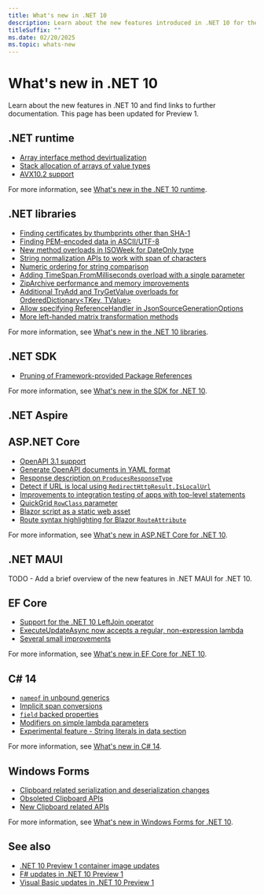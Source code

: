 ```yaml
---
title: What's new in .NET 10
description: Learn about the new features introduced in .NET 10 for the runtime, libraries, and SDK. Also find links to what's new in other areas, such as ASP.NET Core.
titleSuffix: ""
ms.date: 02/20/2025
ms.topic: whats-new
---
```


# What's new in .NET 10

Learn about the new features in .NET 10 and find links to further documentation. This page has been updated for Preview 1.

## .NET runtime

- [Array interface method devirtualization](runtime.md#array-interface-method-devirtualization)
- [Stack allocation of arrays of value types](runtime.md#stack-allocation-of-arrays-of-value-types)
- [AVX10.2 support](runtime.md#avx102-support)

For more information, see [What's new in the .NET 10 runtime](runtime.md).

## .NET libraries

- [Finding certificates by thumbprints other than SHA-1](libraries.md#finding-certificates-by-thumbprints-other-than-sha-1)
- [Finding PEM-encoded data in ASCII/UTF-8](libraries.md#finding-pem-encoded-data-in-asciiutf-8)
- [New method overloads in ISOWeek for DateOnly type](libraries.md#new-method-overloads-in-isoweek-for-dateonly-type)
- [String normalization APIs to work with span of characters](libraries.md#string-normalization-apis-to-work-with-span-of-characters)
- [Numeric ordering for string comparison](libraries.md#numeric-ordering-for-string-comparison)
- [Adding TimeSpan.FromMilliseconds overload with a single parameter](libraries.md#adding-timespanfrommilliseconds-overload-with-a-single-parameter)
- [ZipArchive performance and memory improvements](libraries.md#ziparchive-performance-and-memory-improvements)
- [Additional TryAdd and TryGetValue overloads for OrderedDictionary<TKey, TValue>](libraries.md#additional-tryadd-and-trygetvalue-overloads-for-ordereddictionarytkey-tvalue)
- [Allow specifying ReferenceHandler in JsonSourceGenerationOptions](libraries.md#allow-specifying-referencehandler-in-jsonsourcegenerationoptions)
- [More left-handed matrix transformation methods](libraries.md#more-left-handed-matrix-transformation-methods)

For more information, see [What's new in the .NET 10 libraries](libraries.md).

## .NET SDK

- [Pruning of Framework-provided Package References](sdk.md#pruning-of-framework-provided-package-references)

For more information, see [What's new in the SDK for .NET 10](sdk.md).

## .NET Aspire

<!--TODO - Add a brief overview of the new features in .NET Aspire.-->

## ASP.NET Core

- [OpenAPI 3.1 support](/aspnet/core/release-notes/aspnetcore-10.0#openapi-31-support)
- [Generate OpenAPI documents in YAML format](/aspnet/core/release-notes/aspnetcore-10.0?view=aspnetcore-9.0#openapi-in-yaml)
- [Response description on `ProducesResponseType`](/aspnet/core/release-notes/aspnetcore-10.0#response-description-on-producesresponsetype)
- [Detect if URL is local using `RedirectHttpResult.IsLocalUrl`](/aspnet/core/release-notes/aspnetcore-10.0#detect-if-url-is-local-using-redirecthttpresultislocalurl)
- [Improvements to integration testing of apps with top-level statements](/aspnet/core/release-notes/aspnetcore-10.0?view=aspnetcore-9.0#better-support-for-testing-apps-with-top-level-statements)
- [QuickGrid `RowClass` parameter](/aspnet/core/release-notes/aspnetcore-10.0#quickgrid-rowclass-parameter)
- [Blazor script as a static web asset](/aspnet/core/release-notes/aspnetcore-10.0?view=aspnetcore-9.0#blazor-script)
- [Route syntax highlighting for Blazor `RouteAttribute`](/aspnet/core/release-notes/aspnetcore-10.0#route-syntax-highlighting-for-blazor-routeattribute)

For more information, see [What's new in ASP.NET Core for .NET 10](/aspnet/core/release-notes/aspnetcore-10.0).

## .NET MAUI

TODO - Add a brief overview of the new features in .NET MAUI for .NET 10.

## EF Core

- [Support for the .NET 10 LeftJoin operator](https://github.com/dotnet/core/blob/dotnet10p1/release-notes/10.0/preview/preview1/efcore.md#support-for-the-net-10-leftjoin-operator)
- [ExecuteUpdateAsync now accepts a regular, non-expression lambda](/ef/core/what-is-new/ef-core-10.0/whatsnew#executeupdateasync-now-accepts-a-regular-non-expression-lambda)
- [Several small improvements](https://github.com/dotnet/core/blob/dotnet10p1/release-notes/10.0/preview/preview1/efcore.md#small-improvements)

For more information, see [What's new in EF Core for .NET 10](/ef/core/what-is-new/ef-core-10.0/whatsnew).

## C# 14

- [`nameof` in unbound generics](https://github.com/dotnet/core/blob/dotnet10p1/release-notes/10.0/preview/preview1/csharp.md#unbound-generic-support-for-nameof)
- [Implicit span conversions](https://github.com/dotnet/core/blob/dotnet10p1/release-notes/10.0/preview/preview1/csharp.md#implicit-span-conversions)
- [`field` backed properties](https://github.com/dotnet/core/blob/dotnet10p1/release-notes/10.0/preview/preview1/csharp.md#field-backed-properties)
- [Modifiers on simple lambda parameters](https://github.com/dotnet/core/blob/dotnet10p1/release-notes/10.0/preview/preview1/csharp.md#modifiers-on-simple-lambda-parameters)
- [Experimental feature - String literals in data section](https://github.com/dotnet/core/blob/dotnet10p1/release-notes/10.0/preview/preview1/csharp.md#preview-feature-string-literals-in-data-section)

For more information, see [What's new in C# 14](https://github.com/dotnet/core/blob/dotnet10p1/release-notes/10.0/preview/preview1/csharp.md).

## Windows Forms

- [Clipboard related serialization and deserialization changes](https://github.com/dotnet/core/blob/dotnet10p1/release-notes/10.0/preview/preview1/winforms.md#clipboard-related-serialization-and-deserialization-changes)
- [Obsoleted Clipboard APIs](https://github.com/dotnet/core/blob/dotnet10p1/release-notes/10.0/preview/preview1/winforms.md#obsoleted-clipboard-apis)
- [New Clipboard related APIs](https://github.com/dotnet/core/blob/dotnet10p1/release-notes/10.0/preview/preview1/winforms.md#new-clipboard-related-apis)

For more information, see [What's new in Windows Forms for .NET 10](https://github.com/dotnet/core/blob/dotnet10p1/release-notes/10.0/preview/preview1/winforms.md).

## See also

- [.NET 10 Preview 1 container image updates](https://github.com/dotnet/core/blob/dotnet10p1/release-notes/10.0/preview/preview1/containers.md)
- [F# updates in .NET 10 Preview 1](https://github.com/dotnet/core/blob/dotnet10p1/release-notes/10.0/preview/preview1/fsharp.md)
- [Visual Basic updates in .NET 10 Preview 1](https://github.com/dotnet/core/blob/dotnet10p1/release-notes/10.0/preview/preview1/visualbasic.md)
